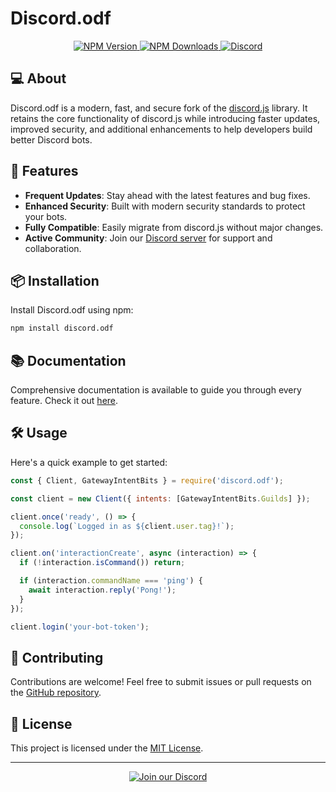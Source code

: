 # Discord.odf

<p align="center">
  <a href="https://www.npmjs.com/package/discord.odf">
    <img src="https://img.shields.io/npm/v/discord.odf.svg" alt="NPM Version">
  </a>
  <a href="https://www.npmjs.com/package/discord.odf">
    <img src="https://img.shields.io/npm/dm/discord.odf.svg" alt="NPM Downloads">
  </a>
  <a href="https://discord.gg/a2c3QTWkuk">
    <img src="https://img.shields.io/discord/123456789012345678.svg" alt="Discord">
  </a>
</p>

## 💻 About

Discord.odf is a modern, fast, and secure fork of the [discord.js](https://discord.js.org/) library. It retains the core functionality of discord.js while introducing faster updates, improved security, and additional enhancements to help developers build better Discord bots.

## 🚀 Features

- **Frequent Updates**: Stay ahead with the latest features and bug fixes.
- **Enhanced Security**: Built with modern security standards to protect your bots.
- **Fully Compatible**: Easily migrate from discord.js without major changes.
- **Active Community**: Join our [Discord server](https://discord.gg/a2c3QTWkuk) for support and collaboration.

## 📦 Installation

Install Discord.odf using npm:

```bash
npm install discord.odf
```

## 📚 Documentation

Comprehensive documentation is available to guide you through every feature. Check it out [here](https://discord.odf/docs).

## 🛠️ Usage

Here's a quick example to get started:

```javascript
const { Client, GatewayIntentBits } = require('discord.odf');

const client = new Client({ intents: [GatewayIntentBits.Guilds] });

client.once('ready', () => {
  console.log(`Logged in as ${client.user.tag}!`);
});

client.on('interactionCreate', async (interaction) => {
  if (!interaction.isCommand()) return;

  if (interaction.commandName === 'ping') {
    await interaction.reply('Pong!');
  }
});

client.login('your-bot-token');
```

## 🤝 Contributing

Contributions are welcome! Feel free to submit issues or pull requests on the [GitHub repository](https://github.com/your-repo/discord.odf).

## 📝 License

This project is licensed under the [MIT License](LICENSE).

---

<p align="center">
  <a href="https://discord.gg/a2c3QTWkuk">
    <img src="https://api.weblutions.com/discord/invite/a2c3QTWkuk" alt="Join our Discord">
  </a>
</p>
